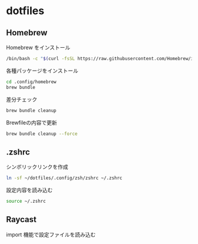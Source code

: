 # dotfiles

## Homebrew

Homebrew をインストール

```bash
/bin/bash -c "$(curl -fsSL https://raw.githubusercontent.com/Homebrew/install/HEAD/install.sh)"
```

各種パッケージをインストール

```bash
cd .config/homebrew
brew bundle
```

差分チェック

```bash
brew bundle cleanup
```

Brewfileの内容で更新

```bash
brew bundle cleanup --force
```

## .zshrc

シンボリックリンクを作成

```bash
ln -sf ~/dotfiles/.config/zsh/zshrc ~/.zshrc
```

設定内容を読み込む

```bash
source ~/.zshrc
```

## Raycast

import 機能で設定ファイルを読み込む
